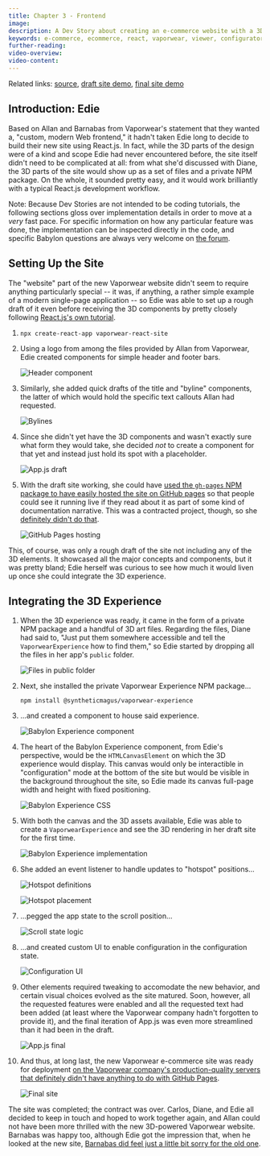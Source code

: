 ```yaml
---
title: Chapter 3 - Frontend
image:
description: A Dev Story about creating an e-commerce website with a 3D viewer/configurator built into the design.
keywords: e-commerce, ecommerce, react, vaporwear, viewer, configurator
further-reading:
video-overview:
video-content:
---
```


Related links:
[source](https://github.com/syntheticmagus/vaporwear-react-site-deployment/),
[draft site demo](https://syntheticmagus.github.io/vaporwear-react-site-draft/),
[final site demo](https://syntheticmagus.github.io/vaporwear-react-site-deployment/)

## Introduction: Edie

Based on Allan and Barnabas from Vaporwear's statement that they wanted a, 
"custom, modern Web frontend," it hadn't taken Edie long to decide to build
their new site using React.js. In fact, while the 3D parts of the design
were of a kind and scope Edie had never encountered before, the site itself
didn't need to be complicated at all: from what she'd discussed with Diane,
the 3D parts of the site would show up as a set of files and a private NPM 
package. On the whole, it sounded pretty easy, and it would work brilliantly
with a typical React.js development workflow.

Note: Because Dev Stories are not intended to be coding tutorials, the 
following sections gloss over implementation details in order to move
at a *very* fast pace. For specific information on how any particular
feature was done, the implementation can be inspected directly in the 
code, and specific Babylon questions are always very welcome on 
[the forum](https://forum.babylonjs.com/c/questions).

## Setting Up the Site

The "website" part of the new Vaporwear website didn't seem to require
anything particularly special -- it was, if anything, a rather simple
example of a modern single-page application -- so Edie was able to 
set up a rough draft of it even before receiving the 3D components by 
pretty closely following 
[React.js's own tutorial](https://reactjs.org/tutorial/tutorial.html).

1.  ```
    npx create-react-app vaporwear-react-site
    ```
1.  Using a logo from among the files provided by Allan from Vaporwear,
    Edie created components for simple header and footer bars.
    
    ![Header component](/img/devStories/vaporwearConfigurator/chapter_frontend/01_header_js_1_24.png)
1.  Similarly, she added quick drafts of the title and "byline" 
    components, the latter of which would hold the specific text callouts
    Allan had requested.
    
    ![Bylines](/img/devStories/vaporwearConfigurator/chapter_frontend/02_bylines.png)
1.  Since she didn't yet have the 3D components and wasn't exactly sure
    what form they would take, she decided *not* to create a component for
    that yet and instead just hold its spot with a placeholder.
    
    ![App.js draft](/img/devStories/vaporwearConfigurator/chapter_frontend/03_app_js_9_24.png)
1.  With the draft site working, she could have 
    [used the `gh-pages` NPM package to have easily hosted the site on GitHub pages](https://www.freecodecamp.org/news/deploy-a-react-app-to-github-pages/)
    so that people could see it running live if they read about it as part
    of some kind of documentation narrative. This was a contracted 
    project, though, so she
    [definitely didn't do that](https://syntheticmagus.github.io/vaporwear-react-site-draft/).
    
    ![GitHub Pages hosting](/img/devStories/vaporwearConfigurator/chapter_frontend/04_github_pages.png)

This, of course, was only a rough draft of the site not including any
of the 3D elements. It showcased all the major concepts and components,
but it was pretty bland; Edie herself was curious to see how much it would
liven up once she could integrate the 3D experience.

## Integrating the 3D Experience

1.  When the 3D experience was ready, it came in the form of a private
    NPM package and a handful of 3D art files. Regarding the files, Diane
    had said to, "Just put them somewhere accessible and tell the 
    `VaporwearExperience` how to find them," so Edie started by dropping
    all the files in her app's `public` folder.
    
    ![Files in public folder](/img/devStories/vaporwearConfigurator/chapter_frontend/05_files_in_public_folder.png)
1.  Next, she installed the private Vaporwear Experience NPM package...
    ```
    npm install @syntheticmagus/vaporwear-experience
    ```
1.  ...and created a component to house said experience.
    
    ![Babylon Experience component](/img/devStories/vaporwearConfigurator/chapter_frontend/06_babylon_experience.png)
1.  The heart of the Babylon Experience component, from Edie's perspective,
    would be the `HTMLCanvasElement` on which the 3D experience would 
    display. This canvas would only be interactible in "configuration" 
    mode at the bottom of the site but would be visible in the background 
    throughout the site, so Edie made its canvas full-page width and height
    with fixed positioning.
    
    ![Babylon Experience CSS](/img/devStories/vaporwearConfigurator/chapter_frontend/07_babylonExperience_css_1_7.png)
1.  With both the canvas and the 3D assets available, Edie was able to 
    create a `VaporwearExperience` and see the 3D rendering in her draft
    site for the first time.
    
    ![Babylon Experience implementation](/img/devStories/vaporwearConfigurator/chapter_frontend/08_babylonExperience_js_63_71.png)
1.  She added an event listener to handle updates to "hotspot" 
    positions...

    ![Hotspot definitions](/img/devStories/vaporwearConfigurator/chapter_frontend/09_babylonExperience_js_135_143.png)

    ![Hotspot placement](/img/devStories/vaporwearConfigurator/chapter_frontend/10_babylonExperience_js_75_89.png)
1.  ...pegged the app state to the scroll position...
    
    ![Scroll state logic](/img/devStories/vaporwearConfigurator/chapter_frontend/11_babylonExperience_js_105_128.png)
1.  ...and created custom UI to enable configuration in the configuration
    state.
    
    ![Configuration UI](/img/devStories/vaporwearConfigurator/chapter_frontend/12_babylonExperience_js_144_166.png)
1.  Other elements required tweaking to accomodate the new behavior, and
    certain visual choices evolved as the site matured. Soon, however, all
    the requested features were enabled and all the requested text had 
    been added (at least where the Vaporwear company hadn't forgotten to 
    provide it), and the final iteration of App.js was even more 
    streamlined than it had been in the draft.
    
    ![App.js final](/img/devStories/vaporwearConfigurator/chapter_frontend/13_app_js_8_20.png)
1.  And thus, at long last, the new Vaporwear e-commerce site was ready
    for deployment 
    [on the Vaporwear company's production-quality servers that definitely didn't have anything to do with GitHub Pages](https://syntheticmagus.github.io/vaporwear-react-site-deployment/).
    
    ![Final site](/img/devStories/vaporwearConfigurator/chapter_frontend/14_live_site.png)

The site was completed; the contract was over. Carlos, Diane, and Edie
all decided to keep in touch and hoped to work together again, and Allan
could not have been more thrilled with the new 3D-powered Vaporwear
website. Barnabas was happy too, although Edie got the impression that,
when he looked at the new site, 
[Barnabas did feel just a little bit sorry for the old one](./wordpress).

